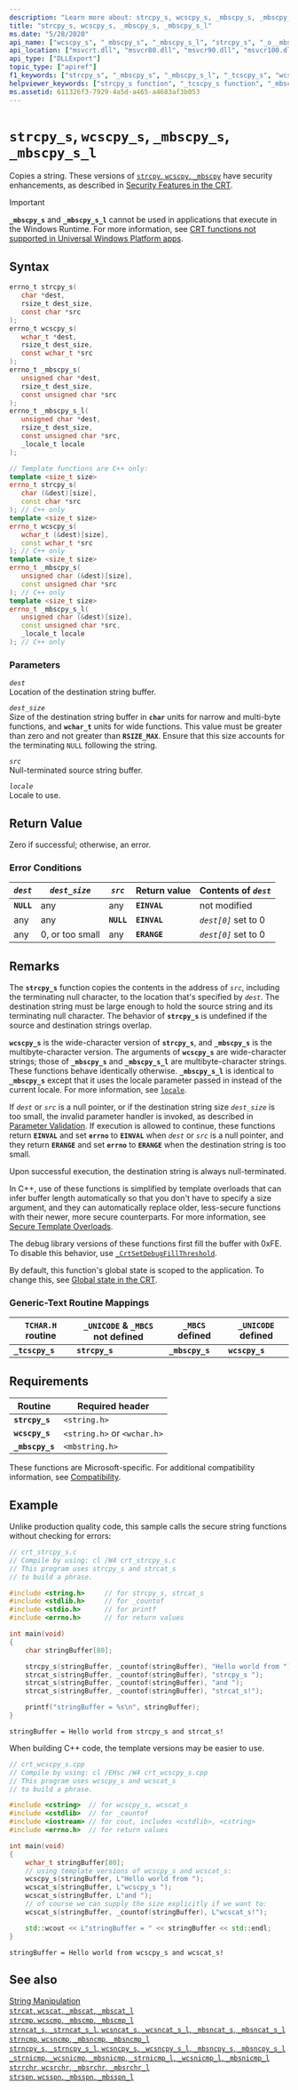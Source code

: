 ```yaml
---
description: "Learn more about: strcpy_s, wcscpy_s, _mbscpy_s, _mbscpy_s_l"
title: "strcpy_s, wcscpy_s, _mbscpy_s, _mbscpy_s_l"
ms.date: "5/28/2020"
api_name: ["wcscpy_s", "_mbscpy_s", "_mbscpy_s_l", "strcpy_s", "_o__mbscpy_s", "_o__mbscpy_s_l", "_o_strcpy_s", "_o_wcscpy_s"]
api_location: ["msvcrt.dll", "msvcr80.dll", "msvcr90.dll", "msvcr100.dll", "msvcr100_clr0400.dll", "msvcr110.dll", "msvcr110_clr0400.dll", "msvcr120.dll", "msvcr120_clr0400.dll", "ucrtbase.dll", "api-ms-win-crt-multibyte-l1-1-0.dll", "api-ms-win-crt-string-l1-1-0.dll", "ntoskrnl.exe", "api-ms-win-crt-private-l1-1-0.dll"]
api_type: ["DLLExport"]
topic_type: ["apiref"]
f1_keywords: ["strcpy_s", "_mbscpy_s", "_mbscpy_s_l", "_tcscpy_s", "wcscpy_s"]
helpviewer_keywords: ["strcpy_s function", "_tcscpy_s function", "_mbscpy_s function", "_mbscpy_s_l function", "copying strings", "strings [C++], copying", "tcscpy_s function", "wcscpy_s function"]
ms.assetid: 611326f3-7929-4a5d-a465-a4683af3b053
---
```

# `strcpy_s`, `wcscpy_s`, `_mbscpy_s`, `_mbscpy_s_l`

Copies a string. These versions of [`strcpy`, `wcscpy`, `_mbscpy`](strcpy-wcscpy-mbscpy.md) have security enhancements, as described in [Security Features in the CRT](../../c-runtime-library/security-features-in-the-crt.md).

> [!IMPORTANT]
> **`_mbscpy_s`** and **`_mbscpy_s_l`** cannot be used in applications that execute in the Windows Runtime. For more information, see [CRT functions not supported in Universal Windows Platform apps](../../cppcx/crt-functions-not-supported-in-universal-windows-platform-apps.md).

## Syntax

```C
errno_t strcpy_s(
   char *dest,
   rsize_t dest_size,
   const char *src
);
errno_t wcscpy_s(
   wchar_t *dest,
   rsize_t dest_size,
   const wchar_t *src
);
errno_t _mbscpy_s(
   unsigned char *dest,
   rsize_t dest_size,
   const unsigned char *src
);
errno_t _mbscpy_s_l(
   unsigned char *dest,
   rsize_t dest_size,
   const unsigned char *src,
   _locale_t locale
);
```

```cpp
// Template functions are C++ only:
template <size_t size>
errno_t strcpy_s(
   char (&dest)[size],
   const char *src
); // C++ only
template <size_t size>
errno_t wcscpy_s(
   wchar_t (&dest)[size],
   const wchar_t *src
); // C++ only
template <size_t size>
errno_t _mbscpy_s(
   unsigned char (&dest)[size],
   const unsigned char *src
); // C++ only
template <size_t size>
errno_t _mbscpy_s_l(
   unsigned char (&dest)[size],
   const unsigned char *src,
   _locale_t locale
); // C++ only
```

### Parameters

*`dest`*<br/>
Location of the destination string buffer.

*`dest_size`*<br/>
Size of the destination string buffer in **`char`** units for narrow and multi-byte functions, and **`wchar_t`** units for wide functions. This value must be greater than zero and not greater than **`RSIZE_MAX`**. Ensure that this size accounts for the terminating `NULL` following the string.

*`src`*<br/>
Null-terminated source string buffer.

*`locale`*<br/>
Locale to use.

## Return Value

Zero if successful; otherwise, an error.

### Error Conditions

|*`dest`*|*`dest_size`*|*`src`*|Return value|Contents of *`dest`*|
|----------------------|------------------------|-----------------|------------------|----------------------------------|
|**`NULL`**|any|any|**`EINVAL`**|not modified|
|any|any|**`NULL`**|**`EINVAL`**|*`dest[0]`* set to 0|
|any|0, or too small|any|**`ERANGE`**|*`dest[0]`* set to 0|

## Remarks

The **`strcpy_s`** function copies the contents in the address of *`src`*, including the terminating null character, to the location that's specified by *`dest`*. The destination string must be large enough to hold the source string and its terminating null character. The behavior of **`strcpy_s`** is undefined if the source and destination strings overlap.

**`wcscpy_s`** is the wide-character version of **`strcpy_s`**, and **`_mbscpy_s`** is the multibyte-character version. The arguments of **`wcscpy_s`** are wide-character strings; those of **`_mbscpy_s`** and **`_mbscpy_s_l`** are multibyte-character strings. These functions behave identically otherwise. **`_mbscpy_s_l`** is identical to **`_mbscpy_s`** except that it uses the locale parameter passed in instead of the current locale. For more information, see [`locale`](../../c-runtime-library/locale.md).

If *`dest`* or *`src`* is a null pointer, or if the destination string size *`dest_size`* is too small, the invalid parameter handler is invoked, as described in [Parameter Validation](../../c-runtime-library/parameter-validation.md). If execution is allowed to continue, these functions return **`EINVAL`** and set **`errno`** to **`EINVAL`** when *`dest`* or *`src`* is a null pointer, and they return **`ERANGE`** and set **`errno`** to **`ERANGE`** when the destination string is too small.

Upon successful execution, the destination string is always null-terminated.

In C++, use of these functions is simplified by template overloads that can infer buffer length automatically so that you don't have to specify a size argument, and they can automatically replace older, less-secure functions with their newer, more secure counterparts. For more information, see [Secure Template Overloads](../../c-runtime-library/secure-template-overloads.md).

The debug library versions of these functions first fill the buffer with 0xFE. To disable this behavior, use [`_CrtSetDebugFillThreshold`](crtsetdebugfillthreshold.md).

By default, this function's global state is scoped to the application. To change this, see [Global state in the CRT](../global-state.md).

### Generic-Text Routine Mappings

|`TCHAR.H` routine|`_UNICODE` & `_MBCS` not defined|`_MBCS` defined|`_UNICODE` defined|
|---------------------|------------------------------------|--------------------|-----------------------|
|**`_tcscpy_s`**|**`strcpy_s`**|**`_mbscpy_s`**|**`wcscpy_s`**|

## Requirements

|Routine|Required header|
|-------------|---------------------|
|**`strcpy_s`**|`<string.h>`|
|**`wcscpy_s`**|`<string.h>` or `<wchar.h>`|
|**`_mbscpy_s`**|`<mbstring.h>`|

These functions are Microsoft-specific. For additional compatibility information, see [Compatibility](../../c-runtime-library/compatibility.md).

## Example

Unlike production quality code, this sample calls the secure string functions without checking for errors:

```C
// crt_strcpy_s.c
// Compile by using: cl /W4 crt_strcpy_s.c
// This program uses strcpy_s and strcat_s
// to build a phrase.

#include <string.h>     // for strcpy_s, strcat_s
#include <stdlib.h>     // for _countof
#include <stdio.h>      // for printf
#include <errno.h>      // for return values

int main(void)
{
    char stringBuffer[80];

    strcpy_s(stringBuffer, _countof(stringBuffer), "Hello world from ");
    strcat_s(stringBuffer, _countof(stringBuffer), "strcpy_s ");
    strcat_s(stringBuffer, _countof(stringBuffer), "and ");
    strcat_s(stringBuffer, _countof(stringBuffer), "strcat_s!");

    printf("stringBuffer = %s\n", stringBuffer);
}
```

```Output
stringBuffer = Hello world from strcpy_s and strcat_s!
```

When building C++ code, the template versions may be easier to use.

```cpp
// crt_wcscpy_s.cpp
// Compile by using: cl /EHsc /W4 crt_wcscpy_s.cpp
// This program uses wcscpy_s and wcscat_s
// to build a phrase.

#include <cstring>  // for wcscpy_s, wcscat_s
#include <cstdlib>  // for _countof
#include <iostream> // for cout, includes <cstdlib>, <cstring>
#include <errno.h>  // for return values

int main(void)
{
    wchar_t stringBuffer[80];
    // using template versions of wcscpy_s and wcscat_s:
    wcscpy_s(stringBuffer, L"Hello world from ");
    wcscat_s(stringBuffer, L"wcscpy_s ");
    wcscat_s(stringBuffer, L"and ");
    // of course we can supply the size explicitly if we want to:
    wcscat_s(stringBuffer, _countof(stringBuffer), L"wcscat_s!");

    std::wcout << L"stringBuffer = " << stringBuffer << std::endl;
}
```

```Output
stringBuffer = Hello world from wcscpy_s and wcscat_s!
```

## See also

[String Manipulation](../../c-runtime-library/string-manipulation-crt.md) <br/>
[`strcat`, `wcscat`, `_mbscat`, `_mbscat_l`](strcat-wcscat-mbscat.md) <br/>
[`strcmp`, `wcscmp`, `_mbscmp`, `_mbscmp_l`](strcmp-wcscmp-mbscmp.md) <br/>
[`strncat_s`, `_strncat_s_l`, `wcsncat_s`, `_wcsncat_s_l`, `_mbsncat_s`, `_mbsncat_s_l`](strncat-s-strncat-s-l-wcsncat-s-wcsncat-s-l-mbsncat-s-mbsncat-s-l.md) <br/>
[`strncmp`, `wcsncmp`, `_mbsncmp`, `_mbsncmp_l`](strncmp-wcsncmp-mbsncmp-mbsncmp-l.md) <br/>
[`strncpy_s`, `_strncpy_s_l`, `wcsncpy_s`, `_wcsncpy_s_l`, `_mbsncpy_s`, `_mbsncpy_s_l`](strncpy-s-strncpy-s-l-wcsncpy-s-wcsncpy-s-l-mbsncpy-s-mbsncpy-s-l.md) <br/>
[`_strnicmp`, `_wcsnicmp`, `_mbsnicmp`, `_strnicmp_l`, `_wcsnicmp_l`, `_mbsnicmp_l`](strnicmp-wcsnicmp-mbsnicmp-strnicmp-l-wcsnicmp-l-mbsnicmp-l.md) <br/>
[`strrchr`, `wcsrchr`, `_mbsrchr`, `_mbsrchr_l`](strrchr-wcsrchr-mbsrchr-mbsrchr-l.md) <br/>
[`strspn`, `wcsspn`, `_mbsspn`, `_mbsspn_l`](strspn-wcsspn-mbsspn-mbsspn-l.md)<br/>
